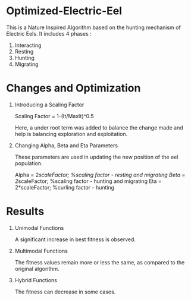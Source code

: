 # Optimized-Electric-Eel

This is a Nature Inspired Algorithm based on the hunting mechanism of Electric Eels. It includes 4 phases : 
1. Interacting
2. Resting
3. Hunting
4. Migrating

# Changes and Optimization

1. Introducing a Scaling Factor

   Scaling Factor = 1-(It/MaxIt)^0.5

   Here, a under root term was added to balance the change made and help is balancing exploration and exploitation.

2. Changing Alpha, Beta and Eta Parameters
   
   These parameters are used in updating the new position of the eel population.

    Alpha = 2*scaleFactor; %scaling factor         - resting and migrating
    Beta = 2*scaleFactor; %scaling factor          - hunting and migrating
    Eta = 2*scaleFactor; %curling factor           - hunting

# Results

1. Unimodal Functions
   
   A significant increase in best fitness is observed.
   
2. Multimodal Functions

   The fitness values remain more or less the same, as compared to the original algorithm.
   
3. Hybrid Functions
   
   The fitness can decrease in some cases.

